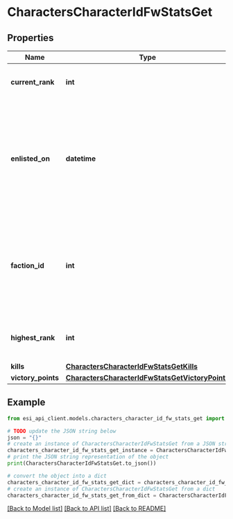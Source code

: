 # CharactersCharacterIdFwStatsGet


## Properties

Name | Type | Description | Notes
------------ | ------------- | ------------- | -------------
**current_rank** | **int** | The given character&#39;s current faction rank | [optional] 
**enlisted_on** | **datetime** | The enlistment date of the given character into faction warfare. Will not be included if character is not enlisted in faction warfare | [optional] 
**faction_id** | **int** | The faction the given character is enlisted to fight for. Will not be included if character is not enlisted in faction warfare | [optional] 
**highest_rank** | **int** | The given character&#39;s highest faction rank achieved | [optional] 
**kills** | [**CharactersCharacterIdFwStatsGetKills**](CharactersCharacterIdFwStatsGetKills.md) |  | 
**victory_points** | [**CharactersCharacterIdFwStatsGetVictoryPoints**](CharactersCharacterIdFwStatsGetVictoryPoints.md) |  | 

## Example

```python
from esi_api_client.models.characters_character_id_fw_stats_get import CharactersCharacterIdFwStatsGet

# TODO update the JSON string below
json = "{}"
# create an instance of CharactersCharacterIdFwStatsGet from a JSON string
characters_character_id_fw_stats_get_instance = CharactersCharacterIdFwStatsGet.from_json(json)
# print the JSON string representation of the object
print(CharactersCharacterIdFwStatsGet.to_json())

# convert the object into a dict
characters_character_id_fw_stats_get_dict = characters_character_id_fw_stats_get_instance.to_dict()
# create an instance of CharactersCharacterIdFwStatsGet from a dict
characters_character_id_fw_stats_get_from_dict = CharactersCharacterIdFwStatsGet.from_dict(characters_character_id_fw_stats_get_dict)
```
[[Back to Model list]](../README.md#documentation-for-models) [[Back to API list]](../README.md#documentation-for-api-endpoints) [[Back to README]](../README.md)


